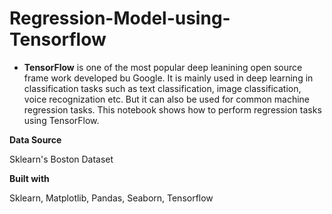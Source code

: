 # Regression-Model-using-Tensorflow 

* **TensorFlow** is one of the most popular deep leanining open source frame work developed bu Google. It is mainly used in deep learning in classification tasks such as text classification, image classification, voice recognization etc. But it can also be used for common machine regression tasks. This notebook shows how to perform regression tasks using TensorFlow.

**Data Source**

Sklearn's Boston Dataset

**Built with**

Sklearn, Matplotlib, Pandas, Seaborn, Tensorflow

